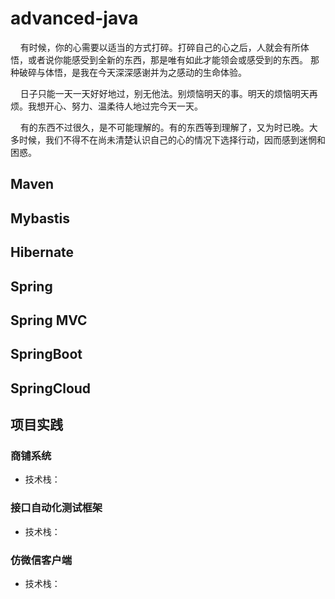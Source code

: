 # advanced-java
&nbsp;&nbsp;&nbsp;&nbsp;有时候，你的心需要以适当的方式打碎。打碎自己的心之后，人就会有所体悟，或者说你能感受到全新的东西，那是唯有如此才能领会或感受到的东西。 那种破碎与体悟，是我在今天深深感谢并为之感动的生命体验。

&nbsp;&nbsp;&nbsp;&nbsp;日子只能一天一天好好地过，别无他法。别烦恼明天的事。明天的烦恼明天再烦。我想开心、努力、温柔待人地过完今天一天。

&nbsp;&nbsp;&nbsp;&nbsp;有的东西不过很久，是不可能理解的。有的东西等到理解了，又为时已晚。大多时候，我们不得不在尚未清楚认识自己的心的情况下选择行动，因而感到迷惘和困惑。

## Maven

## Mybastis

## Hibernate

## Spring

## Spring MVC

## SpringBoot

## SpringCloud

## 项目实践

###  商铺系统
* 技术栈：

### 接口自动化测试框架
* 技术栈：

### 仿微信客户端
* 技术栈：
